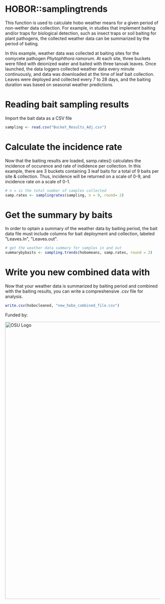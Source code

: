 # HOBOR::samplingtrends
This function is used to calculate hobo weather means for a given period of non-wether data collection. For example, in studies that implement baiting and/or traps for biological detection, such as insect traps or soil baiting for plant pathogens, the collected weather data can be summarized by the period of bating. 

In this example, weather data was collected at baiting sites for the oomycete pathogen _Phytophthora ramorum_. At each site, three buckets were filled with deionized water and baited with three tanoak leaves. Once launched, the data loggers collected weather data every minute continuously, and data was downloaded at the time of leaf bait collection. Leaves were deployed and collected every 7 to 28 days, and the baiting duration was based on seasonal weather predictions. 
# Reading bait sampling results
Import the bait data as a CSV file
```R
sampling <- read.csv("Bucket_Results_Adj.csv")
```
# Calculate the incidence rate
Now that the baiting results are loaded, samp.rates() calculates the incidence of occurence and rate of indidence per collection. In this example, there are 3 buckets containing 3 leaf baits for a total of 9 baits per site & collection. Thus, incidence will be returned on a scale of 0-9, and incidence rate on a scale of 0-1.    
```R
# n = is the total number of samples collected
samp.rates <- samplingrates(sampling, n = 9, round= 2)
```
# Get the summary by baits 
In order to optain a summary of the weather data by baiting period, the bait data file must include columns for bait deployment and collection, labeled "Leaves.In", "Leaves.out".
```R
# get the weather data summary for samples in and out 
summarybybaits <- sampling.trends(hobomeans, samp.rates, round = 2)
```
# Write you new combined data with
Now that your weather data is summarized by baiting period and combined with the baiting results, you can write a compreshensive .csv file for analysis. 
```R
write.csv(hobocleaned, "new_hobo_combined_file.csv")
```


<p>Funded by:</p>
<img src="images/osu-usda-logo.png" alt="OSU Logo" style="width: 900px;"/>

